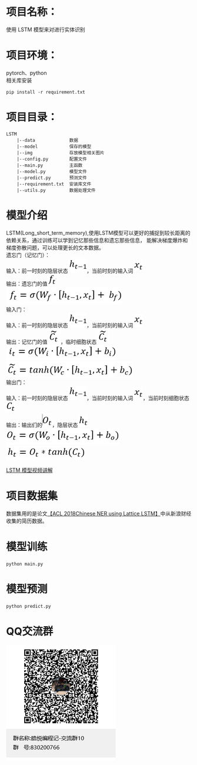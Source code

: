 # 项目名称：
使用 LSTM 模型来对进行实体识别

# 项目环境：
pytorch、python   
相关库安装
```
pip install -r requirement.txt
```

# 项目目录：
```
LSTM
    |--data             数据
    |--model            保存的模型
    |--img              存放模型相关图片 
    |--config.py        配置文件
    |--main.py          主函数
    |--model.py         模型文件
    |--predict.py       预测文件
    |--requirement.txt  安装库文件
    |--utils.py         数据处理文件
```

# 模型介绍
LSTM(Long_short_term_memory),使用LSTM模型可以更好的捕捉到较长距离的依赖关系，通过训练可以学到记忆那些信息和遗忘那些信息，
能解决梯度爆炸和梯度弥散问题，可以处理更长的文本数据。         
遗忘门（记忆门）：         
输入：前一时刻的隐层状态![./img/h_(t-1).png](./img/h_(t-1).png)，当前时刻的输入词![./img/x_t.png](./img/x_t.png)    
输出：遗忘门的值![./img/f_t.png](./img/f_t.png)        
![./img/遗忘门公式.png](./img/遗忘门公式.png)       
输入门：     
输入：前一时刻的隐层状态![./img/h_(t-1).png](./img/h_(t-1).png)，当前时刻的输入词![./img/x_t.png](./img/x_t.png)    
输出：记忆门的值![./img/x_t.png](./img/(C_t%20)%20̃.png)，临时细胞状态![./img/x_t.png](./img/(C_t%20)%20̃.png)
![./img/输入门公式1.png](./img/输入门公式1.png)     
![./img/输入门公式2.png](./img/输入门公式2.png)     
输出门：     
输入：前一时刻的隐层状态![./img/h_(t-1).png](./img/h_(t-1).png)，当前时刻的输入词![./img/x_t.png](./img/x_t.png)，当前时刻细胞状态![./img/C_t.png](./img/C_t.png)        
输出：输出们的![./img/O_t.png](./img/O_t.png)，隐层状态![./img/h_t.png](./img/h_t.png)
![./img/输出门公式1.png](./img/输出门公式1.png)     
![./img/输出门公式2.png](./img/输出门公式2.png)

[LSTM 模型视频讲解](https://www.bilibili.com/video/BV1if4y1x7vf?p=8&vd_source=946c3fb8fdb85266f0efe9377f81df78)

# 项目数据集
数据集用的是论文[【ACL 2018Chinese NER using Lattice LSTM】](https://github.com/jiesutd/LatticeLSTM)中从新浪财经收集的简历数据。

# 模型训练
`python main.py`

# 模型预测
`python predict.py`

# QQ交流群
![QQ群](img/QQ群.jpg)   
